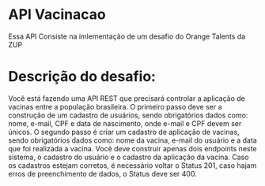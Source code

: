 # API Vacinacao
Essa API Consiste na imlementação de um desafio do Orange Talents da ZUP

# Descrição do desafio:
Você está fazendo uma API REST que precisará controlar a aplicação de vacinas entre a população brasileira. O primeiro passo deve ser a construção de um cadastro de usuários, sendo obrigatórios dados como: nome, e-mail, CPF e data de nascimento, onde e-mail e CPF devem ser únicos.
O segundo passo é criar um cadastro de aplicação de vacinas, sendo obrigatórios dados como: nome da vacina, e-mail do usuário e a data que foi realizada a vacina.
Você deve construir apenas dois endpoints neste sistema, o cadastro do usuário e o cadastro da aplicação da vacina. Caso os cadastros estejam corretos, é necessário voltar o Status 201, caso hajam erros de preenchimento de dados, o Status deve ser 400.
